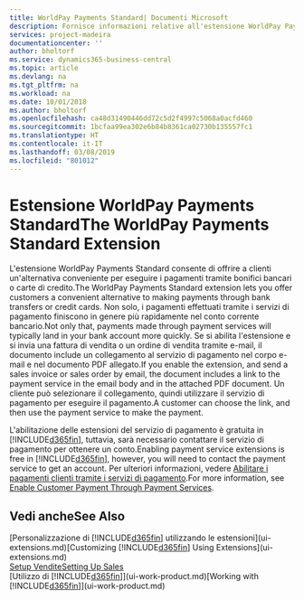 ```yaml
---
title: WorldPay Payments Standard| Documenti Microsoft
description: Fornisce informazioni relative all'estensione WorldPay Payments Standard
services: project-madeira
documentationcenter: ''
author: bholtorf
ms.service: dynamics365-business-central
ms.topic: article
ms.devlang: na
ms.tgt_pltfrm: na
ms.workload: na
ms.date: 10/01/2018
ms.author: bholtorf
ms.openlocfilehash: ca48d31490446dd72c5d2f4997c5068a0acfd460
ms.sourcegitcommit: 1bcfaa99ea302e6b84b8361ca02730b135557fc1
ms.translationtype: HT
ms.contentlocale: it-IT
ms.lasthandoff: 03/08/2019
ms.locfileid: "801012"
---
```

# <a name="the-worldpay-payments-standard-extension"></a><span data-ttu-id="519b1-103">Estensione WorldPay Payments Standard</span><span class="sxs-lookup"><span data-stu-id="519b1-103">The WorldPay Payments Standard Extension</span></span>
<span data-ttu-id="519b1-104">L'estensione WorldPay Payments Standard consente di offrire a clienti un'alternativa conveniente per eseguire i pagamenti tramite bonifici bancari o carte di credito.</span><span class="sxs-lookup"><span data-stu-id="519b1-104">The WorldPay Payments Standard extension lets you offer customers a convenient alternative to making payments through bank transfers or credit cards.</span></span> <span data-ttu-id="519b1-105">Non solo, i pagamenti effettuati tramite i servizi di pagamento finiscono in genere più rapidamente nel conto corrente bancario.</span><span class="sxs-lookup"><span data-stu-id="519b1-105">Not only that, payments made through payment services will typically land in your bank account more quickly.</span></span>
<span data-ttu-id="519b1-106">Se si abilita l'estensione e si invia una fattura di vendita o un ordine di vendita tramite e-mail, il documento include un collegamento al servizio di pagamento nel corpo e-mail e nel documento PDF allegato.</span><span class="sxs-lookup"><span data-stu-id="519b1-106">If you enable the extension, and send a sales invoice or sales order by email, the document includes a link to the payment service in the email body and in the attached PDF document.</span></span> <span data-ttu-id="519b1-107">Un cliente può selezionare il collegamento, quindi utilizzare il servizio di pagamento per eseguire il pagamento.</span><span class="sxs-lookup"><span data-stu-id="519b1-107">A customer can choose the link, and then use the payment service to make the payment.</span></span>

<span data-ttu-id="519b1-108">L'abilitazione delle estensioni del servizio di pagamento è gratuita in [!INCLUDE[d365fin](includes/d365fin_md.md)], tuttavia, sarà necessario contattare il servizio di pagamento per ottenere un conto.</span><span class="sxs-lookup"><span data-stu-id="519b1-108">Enabling payment service extensions is free in [!INCLUDE[d365fin](includes/d365fin_md.md)], however, you will need to contact the payment service to get an account.</span></span> <span data-ttu-id="519b1-109">Per ulteriori informazioni, vedere [Abilitare i pagamenti clienti tramite i servizi di pagamento](sales-how-enable-payment-service-extensions.md).</span><span class="sxs-lookup"><span data-stu-id="519b1-109">For more information, see [Enable Customer Payment Through Payment Services](sales-how-enable-payment-service-extensions.md).</span></span>

## <a name="see-also"></a><span data-ttu-id="519b1-110">Vedi anche</span><span class="sxs-lookup"><span data-stu-id="519b1-110">See Also</span></span>
<span data-ttu-id="519b1-111">[Personalizzazione di [!INCLUDE[d365fin](includes/d365fin_md.md)] utilizzando le estensioni](ui-extensions.md)</span><span class="sxs-lookup"><span data-stu-id="519b1-111">[Customizing [!INCLUDE[d365fin](includes/d365fin_md.md)] Using Extensions](ui-extensions.md)</span></span>  
[<span data-ttu-id="519b1-112">Setup Vendite</span><span class="sxs-lookup"><span data-stu-id="519b1-112">Setting Up Sales</span></span>](sales-setup-sales.md)  
<span data-ttu-id="519b1-113">[Utilizzo di [!INCLUDE[d365fin](includes/d365fin_md.md)]](ui-work-product.md)</span><span class="sxs-lookup"><span data-stu-id="519b1-113">[Working with [!INCLUDE[d365fin](includes/d365fin_md.md)]](ui-work-product.md)</span></span>
